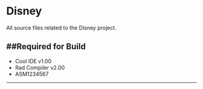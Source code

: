 Disney
======

All source files related to the Disney project.

##Required for Build
---
- Cool IDE v1.00
- Rad Compiler v2.00
- ASM1234567

---
